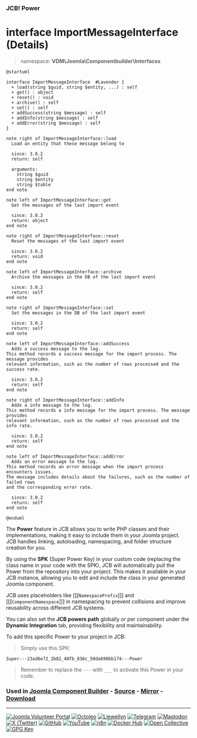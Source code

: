 ### JCB! Power
# interface ImportMessageInterface (Details)
> namespace: **VDM\Joomla\Componentbuilder\Interfaces**

```uml
@startuml

interface ImportMessageInterface  #Lavender {
  + load(string $guid, string $entity, ...) : self
  + get() : object
  + reset() : void
  + archive() : self
  + set() : self
  + addSuccess(string $message) : self
  + addInfo(string $message) : self
  + addError(string $message) : self
}

note right of ImportMessageInterface::load
  Load an entity that these message belong to

  since: 3.0.2
  return: self
  
  arguments:
    string $guid
    string $entity
    string $table
end note

note left of ImportMessageInterface::get
  Get the messages of the last import event

  since: 3.0.2
  return: object
end note

note right of ImportMessageInterface::reset
  Reset the messages of the last import event

  since: 3.0.2
  return: void
end note

note left of ImportMessageInterface::archive
  Archive the messages in the DB of the last import event

  since: 3.0.2
  return: self
end note

note right of ImportMessageInterface::set
  Set the messages in the DB of the last import event

  since: 3.0.2
  return: self
end note

note left of ImportMessageInterface::addSuccess
  Adds a success message to the log.
This method records a success message for the import process. The message provides
relevant information, such as the number of rows processed and the success rate.

  since: 3.0.2
  return: self
end note

note right of ImportMessageInterface::addInfo
  Adds a info message to the log.
This method records a info message for the import process. The message provides
relevant information, such as the number of rows processed and the info rate.

  since: 3.0.2
  return: self
end note

note left of ImportMessageInterface::addError
  Adds an error message to the log.
This method records an error message when the import process encounters issues.
The message includes details about the failures, such as the number of failed rows
and the corresponding error rate.

  since: 3.0.2
  return: self
end note

@enduml
```

The **Power** feature in JCB allows you to write PHP classes and their implementations,
making it easy to include them in your Joomla project. JCB handles linking, autoloading,
namespacing, and folder structure creation for you.

By using the **SPK** (Super Power Key) in your custom code (replacing the class name
in your code with the SPK), JCB will automatically pull the Power from the repository
into your project. This makes it available in your JCB instance, allowing you to edit
and include the class in your generated Joomla component.

JCB uses placeholders like [[[`NamespacePrefix`]]] and [[[`ComponentNamespace`]]] in
namespacing to prevent collisions and improve reusability across different JCB systems.

You can also set the **JCB powers path** globally or per component under the
**Dynamic Integration** tab, providing flexibility and maintainability.

To add this specific Power to your project in JCB:

> Simply use this SPK:
```
Super---23ad6e72_1b82_40fb_836c_50da690bb174---Power
```
> Remember to replace the `---` with `___` to activate this Power in your code.

### Used in [Joomla Component Builder](https://www.joomlacomponentbuilder.com) - [Source](https://git.vdm.dev/joomla/Component-Builder) - [Mirror](https://github.com/vdm-io/Joomla-Component-Builder) - [Download](https://git.vdm.dev/joomla/pkg-component-builder/releases)

---
[![Joomla Volunteer Portal](https://img.shields.io/badge/-Joomla-gold?logo=joomla)](https://volunteers.joomla.org/joomlers/1396-llewellyn-van-der-merwe "Join Llewellyn on the Joomla Volunteer Portal: Shaping the Future Together!") [![Octoleo](https://img.shields.io/badge/-Octoleo-black?logo=linux)](https://git.vdm.dev/octoleo "--quiet") [![Llewellyn](https://img.shields.io/badge/-Llewellyn-ffffff?logo=gitea)](https://git.vdm.dev/Llewellyn "Collaborate and Innovate with Llewellyn on Git: Building a Better Code Future!") [![Telegram](https://img.shields.io/badge/-Telegram-blue?logo=telegram)](https://t.me/Joomla_component_builder "Join Llewellyn and the Community on Telegram: Building Joomla Components Together!") [![Mastodon](https://img.shields.io/badge/-Mastodon-9e9eec?logo=mastodon)](https://joomla.social/@llewellyn "Connect and Engage with Llewellyn on Joomla Social: Empowering Communities, One Post at a Time!") [![X (Twitter)](https://img.shields.io/badge/-X-black?logo=x)](https://x.com/llewellynvdm "Join the Conversation with Llewellyn on X: Where Ideas Take Flight!") [![GitHub](https://img.shields.io/badge/-GitHub-181717?logo=github)](https://github.com/Llewellynvdm "Build, Innovate, and Thrive with Llewellyn on GitHub: Turning Ideas into Impact!") [![YouTube](https://img.shields.io/badge/-YouTube-ff0000?logo=youtube)](https://www.youtube.com/@OctoYou "Explore, Learn, and Create with Llewellyn on YouTube: Your Gateway to Inspiration!") [![n8n](https://img.shields.io/badge/-n8n-black?logo=n8n)](https://n8n.io/creators/octoleo "Effortless Automation and Impactful Workflows with Llewellyn on n8n!") [![Docker Hub](https://img.shields.io/badge/-Docker-grey?logo=docker)](https://hub.docker.com/u/llewellyn "Llewellyn on Docker: Containerize Your Creativity!") [![Open Collective](https://img.shields.io/badge/-Donate-green?logo=opencollective)](https://opencollective.com/joomla-component-builder "Donate towards JCB: Help Llewellyn financially so he can continue developing this great tool!") [![GPG Key](https://img.shields.io/badge/-GPG-blue?logo=gnupg)](https://git.vdm.dev/Llewellyn/gpg "Unlock Trust and Security with Llewellyn's GPG Key: Your Gateway to Verified Connections!")